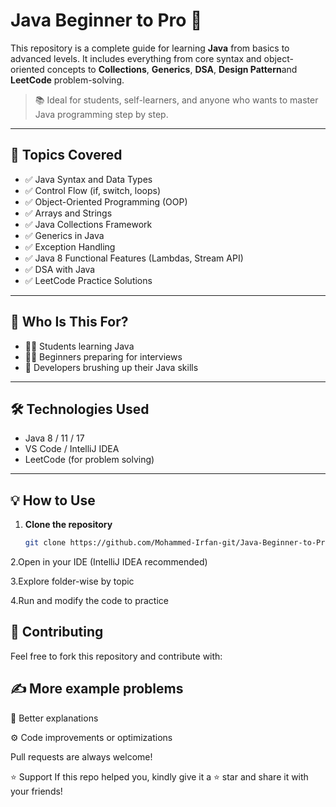 # Java Beginner to Pro 🚀

This repository is a complete guide for learning **Java** from basics to advanced levels. It includes everything from core syntax and object-oriented concepts to **Collections**, **Generics**, **DSA**, **Design Pattern**and **LeetCode** problem-solving.

> 📚 Ideal for students, self-learners, and anyone who wants to master Java programming step by step.

---

## 🧠 Topics Covered

- ✅ Java Syntax and Data Types  
- ✅ Control Flow (if, switch, loops)  
- ✅ Object-Oriented Programming (OOP)  
- ✅ Arrays and Strings  
- ✅ Java Collections Framework  
- ✅ Generics in Java  
- ✅ Exception Handling  
- ✅ Java 8 Functional Features (Lambdas, Stream API)  
- ✅ DSA with Java  
- ✅ LeetCode Practice Solutions  

---

## 📌 Who Is This For?

- 🧑‍🎓 Students learning Java  
- 👨‍💻 Beginners preparing for interviews  
- 🧪 Developers brushing up their Java skills  

---

## 🛠️ Technologies Used

- Java 8 / 11 / 17  
- VS Code / IntelliJ IDEA  
- LeetCode (for problem solving)  

---

## 💡 How to Use

1. **Clone the repository**  
   ```bash
   git clone https://github.com/Mohammed-Irfan-git/Java-Beginner-to-Pro
2.Open in your IDE (IntelliJ IDEA recommended)

3.Explore folder-wise by topic

4.Run and modify the code to practice

## 🙌 Contributing
Feel free to fork this repository and contribute with:

## ✍️ More example problems

📘 Better explanations

⚙️ Code improvements or optimizations

Pull requests are always welcome!

⭐ Support
If this repo helped you, kindly give it a ⭐ star and share it with your friends!
